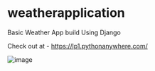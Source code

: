 # weatherapplication

Basic Weather App build Using Django

Check out at - https://lp1.pythonanywhere.com/

![image](https://user-images.githubusercontent.com/107340810/208397405-951ef9e3-6b60-4706-8956-39d3c73b9d88.png)

